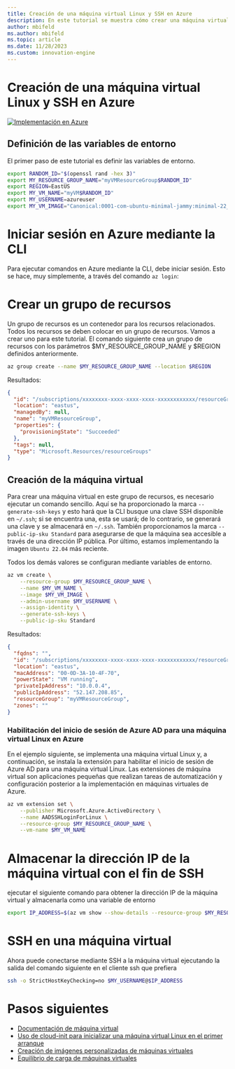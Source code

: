 ```yaml
---
title: Creación de una máquina virtual Linux y SSH en Azure
description: En este tutorial se muestra cómo crear una máquina virtual Linux y SSH en Azure.
author: mbifeld
ms.author: mbifeld
ms.topic: article
ms.date: 11/28/2023
ms.custom: innovation-engine
---
```


# Creación de una máquina virtual Linux y SSH en Azure

[![Implementación en Azure](https://aka.ms/deploytoazurebutton)](https://go.microsoft.com/fwlink/?linkid=2262692)


## Definición de las variables de entorno

El primer paso de este tutorial es definir las variables de entorno.

```bash
export RANDOM_ID="$(openssl rand -hex 3)"
export MY_RESOURCE_GROUP_NAME="myVMResourceGroup$RANDOM_ID"
export REGION=EastUS
export MY_VM_NAME="myVM$RANDOM_ID"
export MY_USERNAME=azureuser
export MY_VM_IMAGE="Canonical:0001-com-ubuntu-minimal-jammy:minimal-22_04-lts-gen2:latest"
```

# Iniciar sesión en Azure mediante la CLI

Para ejecutar comandos en Azure mediante la CLI, debe iniciar sesión. Esto se hace, muy simplemente, a través del comando `az login`:

# Crear un grupo de recursos

Un grupo de recursos es un contenedor para los recursos relacionados. Todos los recursos se deben colocar en un grupo de recursos. Vamos a crear uno para este tutorial. El comando siguiente crea un grupo de recursos con los parámetros $MY_RESOURCE_GROUP_NAME y $REGION definidos anteriormente.

```bash
az group create --name $MY_RESOURCE_GROUP_NAME --location $REGION
```

Resultados:

<!-- expected_similarity=0.3 -->
```json   
{
  "id": "/subscriptions/xxxxxxxx-xxxx-xxxx-xxxx-xxxxxxxxxxxx/resourceGroups/myVMResourceGroup",
  "location": "eastus",
  "managedBy": null,
  "name": "myVMResourceGroup",
  "properties": {
    "provisioningState": "Succeeded"
  },
  "tags": null,
  "type": "Microsoft.Resources/resourceGroups"
}
```

## Creación de la máquina virtual

Para crear una máquina virtual en este grupo de recursos, es necesario ejecutar un comando sencillo. Aquí se ha proporcionado la marca `--generate-ssh-keys` y esto hará que la CLI busque una clave SSH disponible en `~/.ssh`; si se encuentra una, esta se usará; de lo contrario, se generará una clave y se almacenará en `~/.ssh`. También proporcionamos la marca `--public-ip-sku Standard` para asegurarse de que la máquina sea accesible a través de una dirección IP pública. Por último, estamos implementando la imagen `Ubuntu 22.04` más reciente. 

Todos los demás valores se configuran mediante variables de entorno.

```bash
az vm create \
    --resource-group $MY_RESOURCE_GROUP_NAME \
    --name $MY_VM_NAME \
    --image $MY_VM_IMAGE \
    --admin-username $MY_USERNAME \
    --assign-identity \
    --generate-ssh-keys \
    --public-ip-sku Standard
```

Resultados:

<!-- expected_similarity=0.3 -->
```json
{
  "fqdns": "",
  "id": "/subscriptions/xxxxxxxx-xxxx-xxxx-xxxx-xxxxxxxxxxxx/resourceGroups/myVMResourceGroup/providers/Microsoft.Compute/virtualMachines/myVM",
  "location": "eastus",
  "macAddress": "00-0D-3A-10-4F-70",
  "powerState": "VM running",
  "privateIpAddress": "10.0.0.4",
  "publicIpAddress": "52.147.208.85",
  "resourceGroup": "myVMResourceGroup",
  "zones": ""
}
```

### Habilitación del inicio de sesión de Azure AD para una máquina virtual Linux en Azure

En el ejemplo siguiente, se implementa una máquina virtual Linux y, a continuación, se instala la extensión para habilitar el inicio de sesión de Azure AD para una máquina virtual Linux. Las extensiones de máquina virtual son aplicaciones pequeñas que realizan tareas de automatización y configuración posterior a la implementación en máquinas virtuales de Azure.

```bash
az vm extension set \
    --publisher Microsoft.Azure.ActiveDirectory \
    --name AADSSHLoginForLinux \
    --resource-group $MY_RESOURCE_GROUP_NAME \
    --vm-name $MY_VM_NAME
```

# Almacenar la dirección IP de la máquina virtual con el fin de SSH
ejecutar el siguiente comando para obtener la dirección IP de la máquina virtual y almacenarla como una variable de entorno

```bash
export IP_ADDRESS=$(az vm show --show-details --resource-group $MY_RESOURCE_GROUP_NAME --name $MY_VM_NAME --query publicIps --output tsv)
```

# SSH en una máquina virtual

<!--## Export the SSH configuration for use with SSH clients that support OpenSSH & SSH into the VM.
Login to Azure Linux VMs with Azure AD supports exporting the OpenSSH certificate and configuration. That means you can use any SSH clients that support OpenSSH-based certificates to sign in through Azure AD. The following example exports the configuration for all IP addresses assigned to the VM:-->

<!--
```bash
yes | az ssh config --file ~/.ssh/config --name $MY_VM_NAME --resource-group $MY_RESOURCE_GROUP_NAME
```
-->

Ahora puede conectarse mediante SSH a la máquina virtual ejecutando la salida del comando siguiente en el cliente ssh que prefiera

```bash
ssh -o StrictHostKeyChecking=no $MY_USERNAME@$IP_ADDRESS
```

# Pasos siguientes

* [Documentación de máquina virtual](https://learn.microsoft.com/azure/virtual-machines/)
* [Uso de cloud-init para inicializar una máquina virtual Linux en el primer arranque](https://learn.microsoft.com/azure/virtual-machines/linux/tutorial-automate-vm-deployment)
* [Creación de imágenes personalizadas de máquinas virtuales](https://learn.microsoft.com/azure/virtual-machines/linux/tutorial-custom-images)
* [Equilibrio de carga de máquinas virtuales](https://learn.microsoft.com/azure/load-balancer/quickstart-load-balancer-standard-public-cli)
